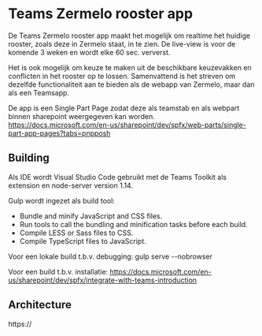 # Teams Zermelo rooster app

De Teams Zermelo rooster app maakt het mogelijk om realtime het huidige rooster, zoals deze in Zermelo staat, in te zien.
De live-view is voor de komende 3 weken en wordt elke 60 sec. ververst.

Het is ook mogelijk om keuze te maken uit de beschikbare keuzevakken en conflicten in het rooster op te lossen. 
Samenvattend is het streven om dezelfde functionaliteit aan te bieden als de webapp van Zermelo, maar dan als een Teamsapp.

De app is een Single Part Page zodat deze als teamstab en als webpart binnen sharepoint weergegeven kan worden.
https://docs.microsoft.com/en-us/sharepoint/dev/spfx/web-parts/single-part-app-pages?tabs=pnpposh

## Building

Als IDE wordt Visual Studio Code gebruikt met de Teams Toolkit als extension en node-server version 1.14.

Gulp wordt ingezet als build tool:

- Bundle and minify JavaScript and CSS files.
- Run tools to call the bundling and minification tasks before each build.
- Compile LESS or Sass files to CSS.
- Compile TypeScript files to JavaScript.

Voor een lokale build t.b.v. debugging:
gulp serve --nobrowser

Voor een build t.b.v. installatie:
https://docs.microsoft.com/en-us/sharepoint/dev/spfx/integrate-with-teams-introduction

## Architecture

https://

